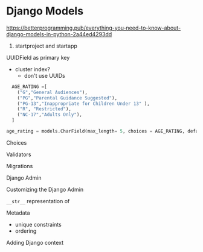 # Django Models

https://betterprogramming.pub/everything-you-need-to-know-about-django-models-in-python-2a44ed4293dd

1. startproject and startapp


UUIDField as primary key
* cluster index?
    * don't use UUIDs


```python
  AGE_RATING =[
    ("G","General Audiences"),
    ("PG","Parental Guidance Suggested"),
    ("PG-13","Inappropriate for Children Under 13" ),
    ("R", "Restricted"),
    ("NC-17","Adults Only"),
  ]

age_rating = models.CharField(max_length= 5, choices = AGE_RATING, default = "GENERAL AUDIENCE")

```

Choices


Validators


Migrations

Django Admin

Customizing the Django Admin

`__str__` representation of 

Metadata

* unique constraints
* ordering


Adding Django context
